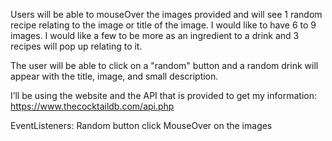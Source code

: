 Users will be able to mouseOver the images provided and will see 1 random recipe relating to the image or title of the image.
I would like to have 6 to 9 images. 
I would like a few to be more as an ingredient to a drink and 3 recipes will pop up relating to it. 

The user will be able to click on a "random" button and a random drink will appear with the title, image, and small description.

I’ll be using the website and the API that is provided to get my information: https://www.thecocktaildb.com/api.php

EventListeners: 
Random button click 
MouseOver on the images
